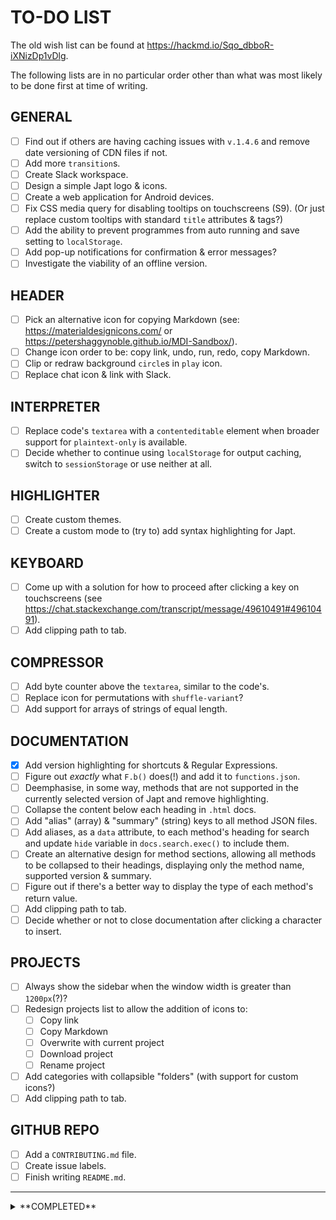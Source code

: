 # TO-DO LIST
The old wish list can be found at https://hackmd.io/Sqo_dbboR-iXNizDp1vDlg.

The following lists are in no particular order other than what was most likely to be done first at time of writing.

## GENERAL
- [ ] Find out if others are having caching issues with `v.1.4.6` and remove date versioning of CDN files if not.
- [ ] Add more `transition`s.
- [ ] Create Slack workspace.
- [ ] Design a simple Japt logo & icons.
- [ ] Create a web application for Android devices.
- [ ] Fix CSS media query for disabling tooltips on touchscreens (S9). (Or just replace custom tooltips with standard `title` attributes & tags?)
- [ ] Add the ability to prevent programmes from auto running and save setting to `localStorage`.
- [ ] Add pop-up notifications for confirmation & error messages?
- [ ] Investigate the viability of an offline version.

## HEADER
- [ ] Pick an alternative icon for copying Markdown (see: https://materialdesignicons.com/ or https://petershaggynoble.github.io/MDI-Sandbox/).
- [ ] Change icon order to be: copy link, undo, run, redo, copy Markdown.
- [ ] Clip or redraw background `circle`s in `play` icon.
- [ ] Replace chat icon & link with Slack.

## INTERPRETER
- [ ] Replace code's `textarea` with a `contenteditable` element when broader support for `plaintext-only` is available.
- [ ] Decide whether to continue using `localStorage` for output caching, switch to `sessionStorage` or use neither at all.

## HIGHLIGHTER
- [ ] Create custom themes.
- [ ] Create a custom mode to (try to) add syntax highlighting for Japt.

## KEYBOARD
- [ ] Come up with a solution for how to proceed after clicking a key on touchscreens (see https://chat.stackexchange.com/transcript/message/49610491#49610491).
- [ ] Add clipping path to tab.

## COMPRESSOR
- [ ] Add byte counter above the `textarea`, similar to the code's.
- [ ] Replace icon for permutations with `shuffle-variant`?
- [ ] Add support for arrays of strings of equal length.

## DOCUMENTATION
- [x] Add version highlighting for shortcuts & Regular Expressions.
- [ ] Figure out *exactly* what `F.b()` does(!) and add it to `functions.json`.
- [ ] Deemphasise, in some way, methods that are not supported in the currently selected version of Japt and remove highlighting.
- [ ] Collapse the content below each heading in `.html` docs.
- [ ] Add "alias" (array) & "summary" (string) keys to all method JSON files.
- [ ] Add aliases, as a `data` attribute, to each method's heading for search and update `hide` variable in `docs.search.exec()` to include them.
- [ ] Create an alternative design for method sections, allowing all methods to be collapsed to their headings, displaying only the method name, supported version & summary.
- [ ] Figure out if there's a better way to display the type of each method's return value.
- [ ] Add clipping path to tab.
- [ ] Decide whether or not to close documentation after clicking a character to insert.

## PROJECTS
- [ ] Always show the sidebar when the window width is greater than `1200px`(?)?
- [ ] Redesign projects list to allow the addition of icons to:
  - [ ] Copy link
  - [ ] Copy Markdown
  - [ ] Overwrite with current project
  - [ ] Download project
  - [ ] Rename project
- [ ] Add categories with collapsible "folders" (with support for custom icons?)
- [ ] Add clipping path to tab.

## GITHUB REPO
- [ ] Add a `CONTRIBUTING.md` file.
- [ ] Create issue labels.
- [ ] Finish writing `README.md`.

---
<details>
<summary>**COMPLETED**</summary>
	
### GENERAL
- [x] Show keyboard shortcut tooltips when Ctrl key is depressed.
- [x] When a field has focus but no selection, allow Ctrl+C to copy its entire contents.
- [x] Wrap each field in a container to allow them to be individually collapsed.
- [x] Change colours of tooltips.
- [x] Easter Egg: Change `--foreground` of dark theme and `--background` of light theme to `#e9e7e5`.
- [x] Move sidebar tabs to a new bottom bar when window width is below `600px`(?) and increase padding of `main` above that to properly accommodate the tabs.
- [x] Hide tooltips for `:active` icons.
- [x] Add `notranslate` `meta` tag for Google.

### HEADER
- [x] Ctrl+M copies the Markdown.
- [x] Ctrl+L copies the link.
- [x] Change the style of or animate the `play` icon while a programme is running.
- [x] Reduce `height`.
- [x] Move `undo` & `redo` to header.

### INTERPRETER
- [x] Collapse non-essential fields by default.
- [x] Add header & footer fields.
- [x] Return caret to the same position after auto-golfing.
- [x] Ctrl+G runs auto-golf.
- [x] Add `information` icon to open the documentation on flags.
- [x] Reduce the `opacity` of the icon when caching is disabled.
- [x] Replace checkbox for output caching with `cached` icon (or similar).
- [x] Remove `min-height` from code & input fields.
- [x] Move flags field from header.

### HIGHLIGHTER
- [x] Add a toggle to disable syntax highlighting.
- [x] Add syntax highlighting for JavaScript.

### KEYBOARD
- [x] Ctrl+K toggles the keyboard.

### COMPRESSOR
- [x] Add `information` icon to open the compressor's documentation.
- [x] Disable and reduce the `opacity` of the `play` icon while input is invalid.
- [x] Override Ctrl+Enter when compressor field has focus.
- [x] Reduce the `opacity` of the icon when permutations are disabled.
- [x] Add the ability to insert the compressed string directly into code.
- [x] Add support for multi-line strings.
- [x] Separate output from the `textarea` and restyle it.
- [x] Update byte counts in results to factor in multi-byte characters.

### DOCUMENTATION
- [x] Include method names when searching.
- [x] Don't include object names in method names. Instead, wrap the first character in each section's title in `<code>` tags.
- [x] Highlight which methods are and are not supported in the currently selected version of Japt.
- [x] Change the colour used in `text-decoration` for links.

### PROJECTS
- [x] Change wording of import & export icons to upload & download.

## OTHER TOOLS
- [x] Add a "scratchpad" field for writing notes, keeping copies of WIP programmes, etc.
</details>
